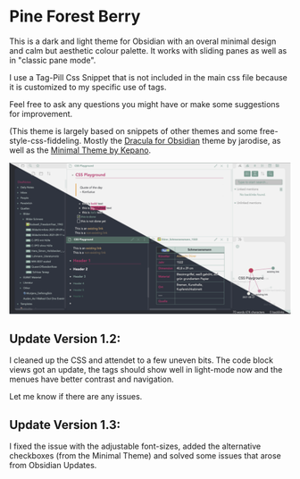 # Pine Forest Berry
This is a dark and light theme for Obsidian with an overal minimal design and calm but aesthetic colour palette. It works with sliding panes as well as in "classic pane mode".

I use a Tag-Pill Css Snippet that is not included in the main css file because it is customized to my specific use of tags.

Feel free to ask any questions you might have or make some suggestions for improvement. 

(This theme is largely based on snippets of other themes and some free-style-css-fiddeling. Mostly the [Dracula for Obsidian](https://github.com/jarodise/Dracula-for-Obsidian.md) theme by jarodise, as well as the [Minimal Theme by Kepano](https://minimal.guide/Home).  


![Screenshot PFB 1](https://github.com/Nilahn/pine_forest_berry/blob/main/Screenshot%20PFB%201.png)


## Update Version 1.2:

I cleaned up the CSS and attendet to a few uneven bits. The code block views got an update, the tags should show well in light-mode now and the menues have better contrast and navigation. 

Let me know if there are any issues. 

## Update Version 1.3: 

I fixed the issue with the adjustable font-sizes, added the alternative checkboxes (from the Minimal Theme) and solved some issues that arose from Obsidian Updates. 

